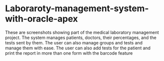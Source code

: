 # Laboraroty-management-system-with-oracle-apex

These are screenshots showing part of the medical laboratory management project.
The system manages patients, doctors, their percentages, and the tests sent by them. The user can also manage groups and tests and manage them with ease.
The user can also add tests for the patient and print the report in more than one form with the barcode feature

